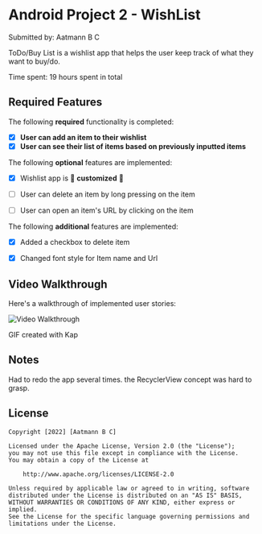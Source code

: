 # Android Project 2 - WishList

Submitted by: Aatmann B C

ToDo/Buy List is a wishlist app that helps the user keep track of what they want to buy/do.

Time spent: 19 hours spent in total

## Required Features

The following **required** functionality is completed:

- [x] **User can add an item to their wishlist**
- [x] **User can see their list of items based on previously inputted items**

The following **optional** features are implemented:

- [x] Wishlist app is 🎨 **customized** 🎨
- [ ] User can delete an item by long pressing on the item
- [ ] User can open an item's URL by clicking on the item


The following **additional** features are implemented:

* [x] Added a checkbox to delete item
* [x] Changed font style for Item name and Url


## Video Walkthrough

Here's a walkthrough of implemented user stories:

<img src='https://media.giphy.com/media/rQn1Iq0WrYoMrF2WRI/giphy.gif' title='Video Walkthrough' width='' alt='Video Walkthrough' />

<!-- Replace this with whatever GIF tool you used! -->
GIF created with Kap
<!-- Recommended tools:
[Kap](https://getkap.co/) for macOS
[ScreenToGif](https://www.screentogif.com/) for Windows
[peek](https://github.com/phw/peek) for Linux. -->

## Notes

Had to redo the app several times. the RecyclerView concept was hard to grasp.
## License

    Copyright [2022] [Aatmann B C]

    Licensed under the Apache License, Version 2.0 (the "License");
    you may not use this file except in compliance with the License.
    You may obtain a copy of the License at

        http://www.apache.org/licenses/LICENSE-2.0

    Unless required by applicable law or agreed to in writing, software
    distributed under the License is distributed on an "AS IS" BASIS,
    WITHOUT WARRANTIES OR CONDITIONS OF ANY KIND, either express or implied.
    See the License for the specific language governing permissions and
    limitations under the License.
